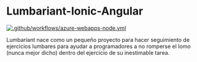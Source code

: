 # Lumbariant-Ionic-Angular
[![.github/workflows/azure-webapps-node.yml](https://github.com/fast-apps/Lumbariant-Ionic-Angular/actions/workflows/azure-webapps-node.yml/badge.svg?branch=master)](https://github.com/fast-apps/Lumbariant-Ionic-Angular/actions/workflows/azure-webapps-node.yml)

Lumbariant nace como un pequeño proyecto para hacer seguimiento de ejercicios lumbares para ayudar a programadores a no romperse el lomo (nunca mejor dicho) dentro del ejercicio de su inestimable tarea.
